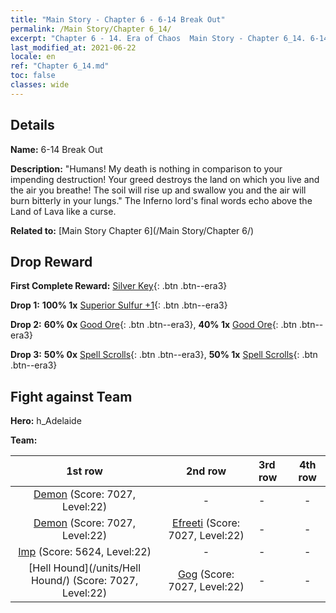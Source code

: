 ```yaml
---
title: "Main Story - Chapter 6 - 6-14 Break Out"
permalink: /Main Story/Chapter 6_14/
excerpt: "Chapter 6 - 14. Era of Chaos  Main Story - Chapter 6_14. 6-14 Break Out"
last_modified_at: 2021-06-22
locale: en
ref: "Chapter 6_14.md"
toc: false
classes: wide
---
```


## Details

 **Name:** 6-14 Break Out

 **Description:**  \"Humans! My death is nothing in comparison to your impending destruction! Your greed destroys the land on which you live and the air you breathe! The soil will rise up and swallow you and the air will burn bitterly in your lungs.\" The Inferno lord's final words echo above the Land of Lava like a curse.

 **Related to:** [Main Story Chapter 6](/Main Story/Chapter 6/)

## Drop Reward

 **First Complete Reward:** [Silver Key](/Items/con_693/){: .btn .btn--era3}

 **Drop 1:** **100% 1x** [Superior Sulfur +1](/Items/mat_22/){: .btn .btn--era3}

 **Drop 2:** **60% 0x** [Good Ore](/Items/mat_12/){: .btn .btn--era3}, **40% 1x** [Good Ore](/Items/mat_12/){: .btn .btn--era3}

 **Drop 3:** **50% 0x** [Spell Scrolls](/Items/con_694/){: .btn .btn--era3}, **50% 1x** [Spell Scrolls](/Items/con_694/){: .btn .btn--era3}


## Fight against Team
 **Hero:** h_Adelaide

 **Team:**


  | 1st row | 2nd row | 3rd row | 4th row |
  |:----:|:----:|:----|:----:|
  | [Demon](/units/Demon/) (Score: 7027, Level:22)  | - | - | - |
  | [Demon](/units/Demon/) (Score: 7027, Level:22)  | [Efreeti](/units/Efreeti/) (Score: 7027, Level:22)  | - | - |
  | [Imp](/units/Imp/) (Score: 5624, Level:22)  | - | - | - |
  | [Hell Hound](/units/Hell Hound/) (Score: 7027, Level:22)  | [Gog](/units/Gog/) (Score: 7027, Level:22)  | - | - |


